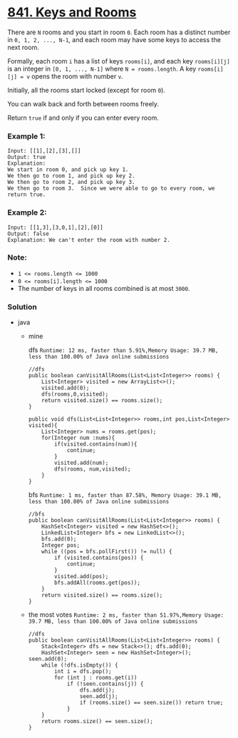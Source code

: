 # [841. Keys and Rooms](https://leetcode.com/problems/keys-and-rooms/)

There are `N` rooms and you start in room `0`.  Each room has a distinct number in `0, 1, 2, ..., N-1`, and each room may have some keys to access the next room. 

Formally, each room `i` has a list of keys `rooms[i]`, and each key `rooms[i][j]` is an integer in `[0, 1, ..., N-1]` where `N = rooms.length`.  A key `rooms[i][j] = v` opens the room with number `v`.

Initially, all the rooms start locked (except for room `0`). 

You can walk back and forth between rooms freely.

Return `true` if and only if you can enter every room.

### Example 1:
```
Input: [[1],[2],[3],[]]
Output: true
Explanation:  
We start in room 0, and pick up key 1.
We then go to room 1, and pick up key 2.
We then go to room 2, and pick up key 3.
We then go to room 3.  Since we were able to go to every room, we return true.
```

### Example 2:
```
Input: [[1,3],[3,0,1],[2],[0]]
Output: false
Explanation: We can't enter the room with number 2.
```

### Note:
* `1 <= rooms.length <= 1000`
* `0 <= rooms[i].length <= 1000`
* The number of keys in all rooms combined is at most `3000`.


### Solution
* java
  * mine 
  
    dfs `Runtime: 12 ms, faster than 5.91%,Memory Usage: 39.7 MB, less than 100.00% of Java online submissions`
    ```
    //dfs
    public boolean canVisitAllRooms(List<List<Integer>> rooms) {
        List<Integer> visited = new ArrayList<>();
        visited.add(0);
        dfs(rooms,0,visited);
        return visited.size() == rooms.size();
    }
    
    public void dfs(List<List<Integer>> rooms,int pos,List<Integer> visited){
        List<Integer> nums = rooms.get(pos);
        for(Integer num :nums){
            if(visited.contains(num)){
                continue;
            }
            visited.add(num);
            dfs(rooms, num,visited);
        }
    }
    ```

    bfs `Runtime: 1 ms, faster than 87.58%, Memory Usage: 39.1 MB, less than 100.00% of Java online submissions `
    ```
    //bfs
    public boolean canVisitAllRooms(List<List<Integer>> rooms) {
        HashSet<Integer> visited = new HashSet<>();
        LinkedList<Integer> bfs = new LinkedList<>();
        bfs.add(0);
        Integer pos;
        while ((pos = bfs.pollFirst()) != null) {
            if (visited.contains(pos)) {
                continue;
            }
            visited.add(pos);
            bfs.addAll(rooms.get(pos));
        }
        return visited.size() == rooms.size();
    }
    ```
    
  * the most votes `Runtime: 2 ms, faster than 51.97%,Memory Usage: 39.7 MB, less than 100.00% of Java online submissions`
    ```
    //dfs
    public boolean canVisitAllRooms(List<List<Integer>> rooms) {
        Stack<Integer> dfs = new Stack<>(); dfs.add(0);
        HashSet<Integer> seen = new HashSet<Integer>(); seen.add(0);
        while (!dfs.isEmpty()) {
            int i = dfs.pop();
            for (int j : rooms.get(i))
                if (!seen.contains(j)) {
                    dfs.add(j);
                    seen.add(j);
                    if (rooms.size() == seen.size()) return true;
                }
        }
        return rooms.size() == seen.size();
    }
    ```

